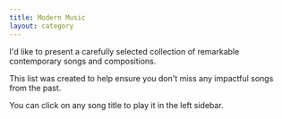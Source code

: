 ```yaml
---
title: Modern Music
layout: category
---
```

I'd like to present a carefully selected collection
of remarkable contemporary songs and compositions.

This list was created to help ensure you don't miss any impactful songs from the past.

You can click on any song title to play it in the left sidebar.
